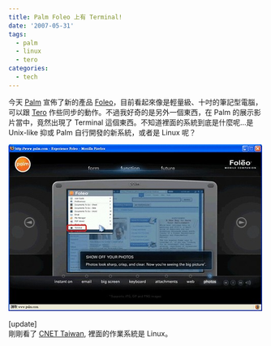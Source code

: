 ```yaml
---
title: Palm Foleo 上有 Terminal!
date: '2007-05-31'
tags:
  - palm
  - linux
  - tero
categories:
  - tech
---
```

今天 [Palm](http://www.palm.com/) 宣佈了新的產品 [Foleo](http://www.palm.com/us/products/mobilecompanion/foleo/)，目前看起來像是輕量級、十吋的筆記型電腦，可以跟 [Tero](http://www.palm.com/us/products/smartphones/) 作些同步的動作。不過我好奇的是另外一個東西，在 Palm 的展示影片當中，竟然出現了 Terminal 這個東西。不知道裡面的系統到底是什麼呢…是 Unix-like 抑或 Palm 自行開發的新系統，或者是 Linux 呢？  
  
[![palm-foleo-screenshot](images/0.jpg)](http://www.flickr.com/photos/yurenju/522733427/ "Photo Sharing")  
  
\[update\]  
剛剛看了 [CNET Taiwan](http://taiwan.cnet.com/news/ce/0,2000062982,20118630,00.htm), 裡面的作業系統是 Linux。